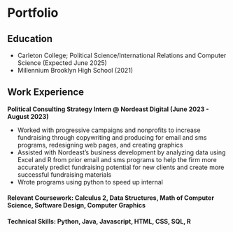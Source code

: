 # Portfolio

## Education
- Carleton College; Political Science/International Relations and Computer Science (Expected June 2025)
- Millennium Brooklyn High School (2021)

## Work Experience
**Political Consulting Strategy Intern @ Nordeast Digital (June 2023 - August 2023)**
- Worked with progressive campaigns and nonprofits to increase fundraising through copywriting and producing for email and sms programs, redesigning web pages, and creating graphics
- Assisted with Nordeast’s business development by analyzing data using Excel and R from prior email and sms programs to help the firm more accurately predict fundraising potential for new clients and create more successful fundraising materials 
- Wrote programs using python to speed up internal 

#### Relevant Coursework: Calculus 2, Data Structures, Math of Computer Science, Software Design, Computer Graphics
#### Technical Skills: Python, Java, Javascript, HTML, CSS, SQL, R
